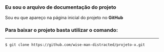 ### Eu sou o arquivo de documentação do projeto

Sou eu que apareço na página inicial do projeto no **GitHub**

### Para baixar o projeto basta utilizar o comando:

------------------

```shell
$ git clone https://github.com/wise-man-distracted/projeto-x.git
```
